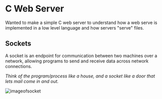 # C Web Server
Wanted to make a simple C web server to understand how a web serve is implemented in a low level language and how servers "serve" files.

## Sockets
A socket is an endpoint for communication between two machines over a network, allowing programs to send and receive data across network connections.

*Think of the program/process like a house, and a socket like a door that lets mail come in and out.*

![imageofsocket](https://media.dev.to/cdn-cgi/image/width=800%2Cheight=%2Cfit=scale-down%2Cgravity=auto%2Cformat=auto/https%3A%2F%2Fdev-to-uploads.s3.amazonaws.com%2Fuploads%2Farticles%2F3wokm1drbw00ax60o4ns.png)